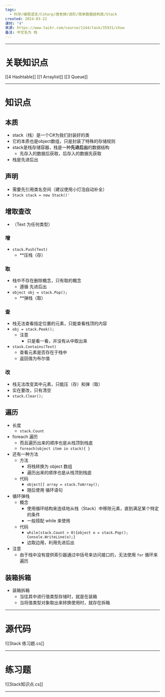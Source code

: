 ```yaml
---
tags:
  - 科学/编程语言/Csharp/唐老狮/进阶/简单数据结构类/Stack
created: 2024-03-22
课时: "4"
来源: https://www.taikr.com/course/1144/task/35931/show
备注: 中文名为 栈
---
```


---
# 关联知识点

[[4 Hashtable]] [[1 Arraylist]] [[3 Queue]]

---
# 知识点

## 本质

- stack（栈）是一个C#为我们封装好的类
- 它的本质也是object数组，只是封装了特殊的存储规则
- stack是栈存储容器，栈是一种**先进后出**的数据结构
	- 先存入的数据后获取，后存入的数据先获取
- 栈是先进后出
## 声明

- 需要先引用类名空间（建议使用小灯泡自动补全）
- `Stack stack = new Stack()'`
## 增取查改

- （Text 为任何类型）
### 增

- `stack.Push(Text)`
	- **压栈（存）
### 取

- 栈中不存在删除概念，只有取的概念
	- 遵循 先进后出
- `object obj = stack.Pop();`
	- **弹栈（取）
### 查

- 栈无法查看指定位置的元素，只能查看栈顶的内容
- `obj = stack.Peek();`
	- 注意
		- 只是看一看，并没有从中取出来
- `stask.Contains(Text)`
	- 查看元素是否存在于栈中
	- 返回值为布尔值
### 改

- 栈无法改变其中元素，只能压（存）和弹（取）
- 实在要改，只有清空
- `stack.Clear();`
## 遍历

- 长度
	- `stack.Count`
- foreach 遍历
	- 而且遍历出来的顺序也是从栈顶到栈底
	- `foreach(object item in stack){ }`
- 还有一种方法
	- 方法
		- 将栈转换为 object 数组
		- 遍历出来的顺序也是从栈顶到栈底
	- 代码
		- `object[] array = stack.ToArray();`
		- 随后使用 循环语句
- 循环弹栈
	- 概念
		- 使用循环结构来连续地从栈（Stack）中移除元素，直到满足某个特定的条件
		- 一般搭配 while 来使用
	- 代码
		- `while(stack.Count > 0){object o = stack.Pop(); Console.WriteLine(o);}`
		- 边取边用，利用先进后出
- 注意
	- 由于栈中没有提供索引器通过中括号来访问接口的，无法使用 `for` 循环来遍历
## 装箱拆箱

- 装箱拆箱
	- 当往其中进行值类型存储时，就是在装箱
	- 当将值类型对象取出来转换使用时，就存在拆箱

---
# 源代码

![[Stack 练习题.cs]]

---
# 练习题

![[Stack知识点.cs]]

---

